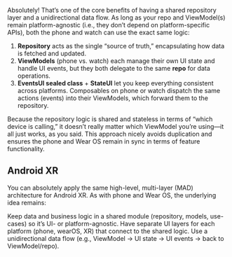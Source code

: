 Absolutely! That’s one of the core benefits of having a shared repository layer and a unidirectional
data flow. As long as your repo and ViewModel(s) remain platform-agnostic (i.e., they don’t depend
on platform-specific APIs), both the phone and watch can use the exact same logic:

1. **Repository** acts as the single “source of truth,” encapsulating how data is fetched and
   updated.
2. **ViewModels** (phone vs. watch) each manage their own UI state and handle UI events, but they
   both delegate to the same **repo** for data operations.
3. **EventsUI sealed class** + **StateUI** let you keep everything consistent across platforms.
   Composables on phone or watch dispatch the same actions (events) into their ViewModels, which
   forward them to the repository.

Because the repository logic is shared and stateless in terms of “which device is calling,” it
doesn’t
really matter which ViewModel you’re using—it all just works, as you said. This approach nicely
avoids
duplication and ensures the phone and Wear OS remain in sync in terms of feature functionality.

## Android XR

You can absolutely apply the same high-level, multi-layer (MAD) architecture for Android XR.
As with phone and Wear OS, the underlying idea remains:

Keep data and business logic in a shared module (repository, models, use-cases) so it’s UI- or
platform-agnostic.
Have separate UI layers for each platform (phone, wearOS, XR) that connect to the shared logic.
Use a unidirectional data flow (e.g., ViewModel → UI state → UI events → back to ViewModel/repo).